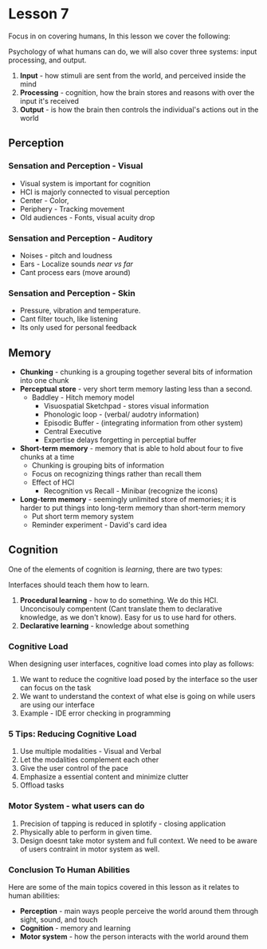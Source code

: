 # Lesson 7

Focus in on covering humans, In this lesson we cover the following:

Psychology of what humans can do, we will also cover three systems: input processing, and output.

1. **Input** - how stimuli are sent from the world, and perceived inside the mind
2. **Processing** - cognition, how the brain stores and reasons with over the input it's received
3. **Output** - is how the brain then controls the individual's actions out in the world


## Perception

### Sensation and Perception - Visual
- Visual system is important for cognition
- HCI is majorly connected to visual perception
- Center - Color, 
- Periphery - Tracking movement 
- Old audiences - Fonts, visual acuity drop


### Sensation and Perception - Auditory
- Noises - pitch and loudness 
- Ears - Localize sounds *near vs far*
- Cant process ears (move around)


### Sensation and Perception - Skin
- Pressure, vibration and temperature.
- Cant filter touch, like listening
- Its only used for personal feedback


## Memory

- **Chunking** - chunking is a grouping together several bits of information into one chunk
- **Perceptual store** - very short term memory lasting less than a second. 
	- Baddley - Hitch memory model
		- Visuospatial Sketchpad - stores visual information
		- Phonologic loop - (verbal/ audotry information)
		- Episodic Buffer - (integrating information from other system)
		- Central Executive
		- Expertise delays forgetting in perceptial buffer
- **Short-term memory** - memory that is able to hold about four to five chunks at a time
	- Chunking is grouping bits of information
	- Focus on recognizing things rather than recall them
	- Effect of HCI
		* Recognition vs Recall - Minibar (recognize the icons)
- **Long-term memory** - seemingly unlimited store of memories; it is harder to put things into long-term memory than short-term memory
	- Put short term memory system
	- Reminder experiment - David's card idea

## Cognition

One of the elements of cognition is _learning_, there are two types:

Interfaces should teach them how to learn.

1. **Procedural learning** - how to do something. We do this HCI. Unconcisouly compentent (Cant translate them to declarative knowledge, as we don't know). Easy for us to use hard for others.
2. **Declarative learning** - knowledge about something


### Cognitive Load
When designing user interfaces, cognitive load comes into play as follows:

1. We want to reduce the cognitive load posed by the interface so the user can focus on the task
2. We want to understand the context of what else is going on while users are using our interface
3. Example - IDE error checking in programming

### 5 Tips: Reducing Cognitive Load

1. Use multiple modalities - Visual and Verbal
2. Let the modalities complement each other
3. Give the user control of the pace
4. Emphasize a essential content and minimize clutter
5. Offload tasks


### Motor System - what users can do

1. Precision of tapping is reduced in splotify - closing application
2. Physically able to perform in given time.
3. Design doesnt take motor system and full context. We need to be aware of users contraint in motor system as well.
 

### Conclusion To Human Abilities

Here are some of the main topics covered in this lesson as it relates to human abilities:

- **Perception** - main ways people perceive the world around them through sight, sound, and touch
- **Cognition** - memory and learning
- **Motor system** - how the person interacts with the world around them

<!-- ## Section Quizzes

### Design Challenge: Message Alerts

_Let's tackle the common problem of being alerted when you've received a text message. The device must alert the user when the phone is in the user's pocket or on the table. It cannot disturb the people around the user (this includes vibrating)._

We can design the alerts such that the alerts only appear in two scenarios:

1. When the user has the phone on their desk the phone can send flashes or brighten up the screen when a text message is sent, the user's peripheral vision would help detect this alert.
2. Additionally, we can send vibrational alerts when the phone is in her pocket, this way people around her are not bothered

### Memory: Perceptual Store

_What was the score on the board?_ The score was 0-0

### Memory: Short-Term And Chunking

_What was the six words in the video?_ The six words were, going from top row to bottom: FSDVW, PODAP, PUPPY, POBXC, REXIC, WATCH

### Memory: Short-Term And Recognition

_Which of these words did you see previously?_ FSDVW, REXIC, nad PUPPY

### Reflections: Cognitive Load

_Try to think of a task where you've encountered a high cognitive load. What different things did you have to keep in mind at the same time?_

Sometimes when I am trying to help new team members on my web development team, I find it difficult to debug their problem based on the way they have their interface set up. Some people have 20 tabs open on multiple web browsers and others have multiple code editors open at the same time with multiple tabs in each one. This can make it frustrating to actually help them figure out their problem as there are so many distracting windows open at the same time and it's difficult to close each window because it's difficult to know which window the user really needs. I think this issue is a user error first but if the interface was designed such that it is easier to focus on where the issue really is then that would be helpful. The question on how to do this is very difficult because each window that is opened is different, the interface would have to be smart enough to know what problem is to be debugged and present itself.
 -->